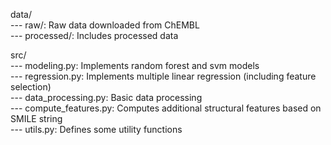 data/  
--- raw/: Raw data downloaded from ChEMBL  
--- processed/: Includes processed data  

src/  
--- modeling.py: Implements random forest and svm models  
--- regression.py: Implements multiple linear regression (including feature selection)  
--- data_processing.py: Basic data processing  
--- compute_features.py: Computes additional structural features based on SMILE string  
--- utils.py: Defines some utility functions
